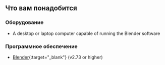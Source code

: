 ## Что вам понадобится

### Оборудование

+ A desktop or laptop computer capable of running the Blender software

### Программное обеспечение

+ [Blender](https://www.blender.org/download/){:target="_blank"} (v2.73 or higher)